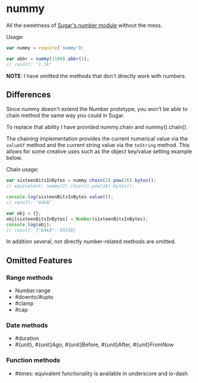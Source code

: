 nummy
=============

All the sweetness of [Sugar's number module](http://sugarjs.com/api/Number) without the mess.

Usage:

```javascript
var nummy = require('nummy');

var abbr = nummy(1100).abbr(1);
// result: "1.1k"
```

**NOTE**: I have omitted the methods that don't directly work with numbers.

## Differences

Since nummy doesn't extend the Number prototype, you won't be able to chain method the same way you could in Sugar.

To replace that ability I have provided nummy.chain and nummy().chain().

The chaining implementation provides the current numerical value via the `valueOf` method and the current string value via the `toString` method.
This allows for some creative uses such as the object key/value setting example below.

Chain usage:

```javascript
var sixteenBitsInBytes = nummy.chain(2).pow(16).bytes();
// equivalent: nummy(2).chain().pow(16).bytes();

console.log(sixteenBitsInBytes.value());
// result: "64kB"

var obj = {};
obj[sixteenBitsInBytes] = Number(sixteenBitsInBytes);
console.log(obj);
// result: {"64kB": 65536}

```

In addition several, not directly number-related methods are omitted.

## Omitted Features

### Range methods

- Number.range
- \#downto/\#upto
- \#clamp
- \#cap


### Date methods

- \#duration
- \#{unit}, \#{unit}Ago, \#{unit}Before, \#{unit}After, \#{unit}FromNow

### Function methods

- \#times: equivalent functionality is available in underscore and lo-dash